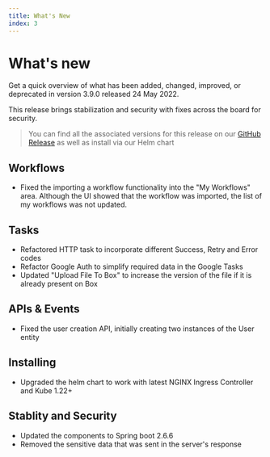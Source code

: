```yaml
---
title: What's New
index: 3
---
```


# What's new

Get a quick overview of what has been added, changed, improved, or deprecated in version 3.9.0 released 24 May 2022.

This release brings stabilization and security with fixes across the board for security.

> You can find all the associated versions for this release on our [GitHub Release](https://github.com/boomerang-io/roadmap/releases/tag/3.9.0) as well as install via our Helm chart

## Workflows

- Fixed the importing a workflow functionality into the "My Workflows" area. Although the UI showed that the workflow was imported, the list of my workflows was not updated.

## Tasks

- Refactored HTTP task to incorporate different Success, Retry and Error codes
- Refactor Google Auth to simplify required data in the Google Tasks
- Updated "Upload File To Box" to increase the version of the file if it is already present on Box

## APIs & Events

- Fixed the user creation API, initially creating two instances of the User entity

## Installing

- Upgraded the helm chart to work with latest NGINX Ingress Controller and Kube 1.22+

## Stablity and Security

- Updated the components to Spring boot 2.6.6
- Removed the sensitive data that was sent in the server's response
